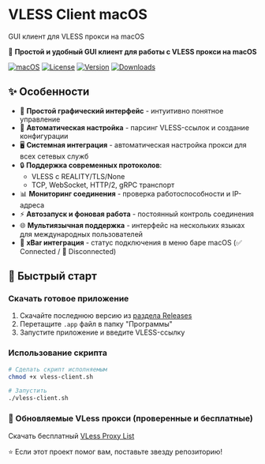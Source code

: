 # VLESS Client macOS
GUI клиент для VLESS прокси на macOS

🚀 **Простой и удобный GUI клиент для работы с VLESS прокси на macOS**

[![macOS](https://img.shields.io/badge/macOS-10.13+-blue?logo=apple)](https://www.apple.com/macos/)
[![License](https://img.shields.io/badge/License-MIT-green.svg)](LICENSE)
[![Version](https://img.shields.io/badge/Version-1.0.4-orange.svg)](https://github.com/26info/VLESS-Client-macOS/releases)
[![Downloads](https://img.shields.io/github/downloads/26info/VLESS-Client-macOS/total.svg)](https://github.com/26info/VLESS-Client-macOS/releases)

## ✨ Особенности

- 🎯 **Простой графический интерфейс** - интуитивно понятное управление
- 🔄 **Автоматическая настройка** - парсинг VLESS-ссылок и создание конфигурации
- 🖥️ **Системная интеграция** - автоматическая настройка прокси для всех сетевых служб
- 🔒 **Поддержка современных протоколов**:
  - VLESS с REALITY/TLS/None
  - TCP, WebSocket, HTTP/2, gRPC транспорт
- 📊 **Мониторинг соединения** - проверка работоспособности и IP-адреса
- ⚡ **Автозапуск и фоновая работа** - постоянный контроль соединения
- 🌐 **Мультиязычная поддержка** - интерфейс на нескольких языках для международных пользователей
- 📱 **xBar интеграция** - статус подключения в меню баре macOS (✅ Connected / 🔴 Disconnected)

## 🚀 Быстрый старт

### Скачать готовое приложение

1. Скачайте последнюю версию из [раздела Releases](https://github.com/26info/VLESS-Client-macOS/releases)
2. Перетащите `.app` файл в папку "Программы"
3. Запустите приложение и введите VLESS-ссылку

### Использование скрипта

```bash
# Сделать скрипт исполняемым
chmod +x vless-client.sh

# Запустить
./vless-client.sh
```

### 🔄 Обновляемые VLess прокси (проверенные и бесплатные)

Скачать бесплатный [VLess Proxy List](https://github.com/26info/vless-proxy-list)

⭐ Если этот проект помог вам, поставьте звезду репозиторию!
